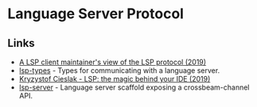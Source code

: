 # Language Server Protocol

## Links

* [A LSP client maintainer's view of the LSP protocol \(2019\)](https://www.reddit.com/r/vim/comments/b3yzq4/a_lsp_client_maintainers_view_of_the_lsp_protocol/)
* [lsp-types](https://github.com/gluon-lang/lsp-types) - Types for communicating with a language server.
* [Kryzystof Cieslak - LSP: the magic behind your IDE \(2019\)](https://www.youtube.com/watch?v=-T066JoO0hE)
* [lsp-server](https://github.com/rust-analyzer/lsp-server) - Language server scaffold exposing a crossbeam-channel API.

